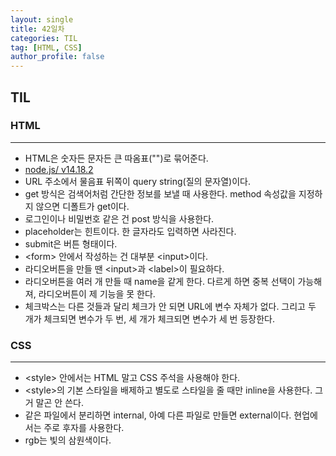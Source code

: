 ```yaml
---
layout: single
title: 42일차
categories: TIL
tag: [HTML, CSS]
author_profile: false
---
```


## TIL

### HTML

------

* HTML은 숫자든 문자든 큰 따옴표("")로 묶어준다.
* [node.js/ v14.18.2](https://nodejs.org/download/release/v14.18.2/)
* URL 주소에서 물음표 뒤쪽이 query string(질의 문자열)이다.
* get 방식은 검색어처럼 간단한 정보를 보낼 때 사용한다. method 속성값을 지정하지 않으면 디폴트가 get이다.
* 로그인이나 비밀번호 같은 건 post 방식을 사용한다.
* placeholder는 힌트이다. 한 글자라도 입력하면 사라진다.
* submit은 버튼 형태이다.
* \<form> 안에서 작성하는 건 대부분 \<input>이다.
* 라디오버튼을 만들 땐 \<input>과 \<label>이 필요하다.
* 라디오버튼을 여러 개 만들 때 name을 같게 한다. 다르게 하면 중복 선택이 가능해져, 라디오버튼이 제 기능을 못 한다.
* 체크박스는 다른 것들과 달리 체크가 안 되면 URL에 변수 자체가 없다. 그리고 두 개가 체크되면 변수가 두 번, 세 개가 체크되면 변수가 세 번 등장한다.

### CSS

------

* \<style> 안에서는 HTML 말고 CSS 주석을 사용해야 한다.
* \<style>의 기본 스타일을 배제하고 별도로 스타일을 줄 때만 inline을 사용한다. 그거 말곤 안 쓴다.
* 같은 파일에서 분리하면 internal, 아예 다른 파일로 만들면 external이다. 현업에서는 주로 후자를 사용한다.
* rgb는 빛의 삼원색이다.
